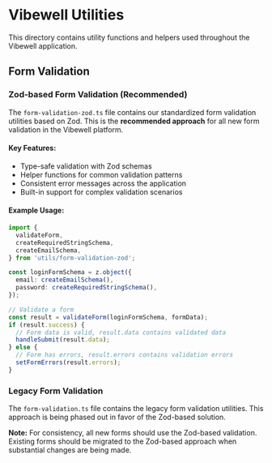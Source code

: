 # Vibewell Utilities

This directory contains utility functions and helpers used throughout the Vibewell application.

## Form Validation

### Zod-based Form Validation (Recommended)

The `form-validation-zod.ts` file contains our standardized form validation utilities based on Zod.
This is the **recommended approach** for all new form validation in the Vibewell platform.

#### Key Features:

- Type-safe validation with Zod schemas
- Helper functions for common validation patterns
- Consistent error messages across the application
- Built-in support for complex validation scenarios

#### Example Usage:

```typescript
import {
  validateForm,
  createRequiredStringSchema,
  createEmailSchema,
} from 'utils/form-validation-zod';

const loginFormSchema = z.object({
  email: createEmailSchema(),
  password: createRequiredStringSchema(),
});

// Validate a form
const result = validateForm(loginFormSchema, formData);
if (result.success) {
  // Form data is valid, result.data contains validated data
  handleSubmit(result.data);
} else {
  // Form has errors, result.errors contains validation errors
  setFormErrors(result.errors);
}
```

### Legacy Form Validation

The `form-validation.ts` file contains the legacy form validation utilities. This approach is
being phased out in favor of the Zod-based solution.

**Note:** For consistency, all new forms should use the Zod-based validation. Existing forms
should be migrated to the Zod-based approach when substantial changes are being made.
